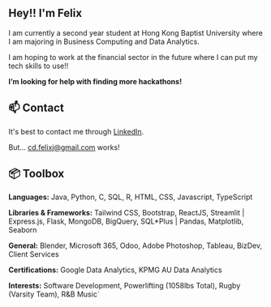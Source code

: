 ## Hey!! I'm Felix
I am currently a second year student at Hong Kong Baptist University where I am majoring in Business Computing and Data Analytics.

I am hoping to work at the financial sector in the future where I can put my tech skills to use!!


**I’m looking for help with finding more hackathons!**

## 📫 Contact

It's best to contact me through [LinkedIn](https://www.linkedin.com/in/jfelixpangestu/). 

But... cd.felixj@gmail.com works!

## 📦 Toolbox

**Languages:** Java, Python, C, SQL, R, HTML, CSS, Javascript, TypeScript

**Libraries & Frameworks:** Tailwind CSS, Bootstrap, ReactJS, Streamlit | Express.js, Flask, MongoDB, BigQuery, SQL*Plus |
Pandas, Matplotlib, Seaborn

**General:** Blender, Microsoft 365, Odoo, Adobe Photoshop, Tableau, BizDev, Client Services

**Certifications:** Google Data Analytics, KPMG AU Data Analytics

**Interests:** Software Development, Powerlifting (1058lbs Total), Rugby (Varsity Team), R&B Music`








<!---
cdfelixj/cdfelixj is a ✨ special ✨ repository because its `README.md` (this file) appears on your GitHub profile.
You can click the Preview link to take a look at your changes.
--->
